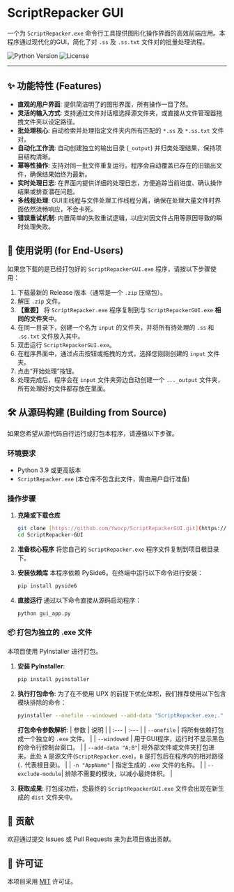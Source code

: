 # ScriptRepacker GUI

一个为 `ScriptRepacker.exe` 命令行工具提供图形化操作界面的高效前端应用。本程序通过现代化的GUI，简化了对 `.ss` 及 `.ss.txt` 文件对的批量处理流程。

![Python Version](https://img.shields.io/badge/python-3.9+-blue.svg)
![License](https://img.shields.io/badge/license-MIT-green.svg)

---

## ✨ 功能特性 (Features)

* **直观的用户界面**: 提供简洁明了的图形界面，所有操作一目了然。
* **灵活的输入方式**: 支持通过文件对话框选择源文件夹，或直接从文件管理器拖拽文件夹以设定路径。
* **批处理核心**: 自动检索并处理指定文件夹内所有匹配的 `*.ss` 及 `*.ss.txt` 文件对。
* **自动化工作流**: 自动创建独立的输出目录 (`_output`) 并归类处理结果，保持项目结构清晰。
* **幂等性操作**: 支持对同一批文件重复运行。程序会自动覆盖已存在的旧输出文件，确保结果始终为最新。
* **实时处理日志**: 在界面内提供详细的处理日志，方便追踪当前进度、确认操作结果或排查潜在问题。
* **多线程处理**: GUI主线程与文件处理工作线程分离，确保在处理大量文件时界面依然流畅响应，不会卡死。
* **错误重试机制**: 内置简单的失败重试逻辑，以应对因文件占用等原因导致的瞬时处理失败。

## 📖 使用说明 (for End-Users)

如果您下载的是已经打包好的 `ScriptRepackerGUI.exe` 程序，请按以下步骤使用：

1.  下载最新的 Release 版本（通常是一个 `.zip` 压缩包）。
2.  解压 `.zip` 文件。
3.  **【重要】** 将 `ScriptRepacker.exe` 程序复制到与 `ScriptRepackerGUI.exe` **相同的文件夹**中。
4.  在同一目录下，创建一个名为 `input` 的文件夹，并将所有待处理的 `.ss` 和 `.ss.txt` 文件放入其中。
5.  双击运行 `ScriptRepackerGUI.exe`。
6.  在程序界面中，通过点击按钮或拖拽的方式，选择您刚刚创建的 `input` 文件夹。
7.  点击“开始处理”按钮。
8.  处理完成后，程序会在 `input` 文件夹旁边自动创建一个 `..._output` 文件夹，所有处理好的文件都存放在里面。

## 🛠️ 从源码构建 (Building from Source)

如果您希望从源代码自行运行或打包本程序，请遵循以下步骤。

### 环境要求
* Python 3.9 或更高版本
* `ScriptRepacker.exe` (本仓库不包含此文件，需由用户自行准备)

### 操作步骤

1.  **克隆或下载仓库**
    ```bash
    git clone [https://github.com/Ywocp/ScriptRepackerGUI.git](https://github.com/Ywocp/ScriptRepackerGUI.git)
    cd ScriptRepacker-GUI
    ```

2.  **准备核心程序**
    将您自己的 `ScriptRepacker.exe` 程序文件复制到项目根目录下。

3.  **安装依赖库**
    本程序依赖 PySide6。在终端中运行以下命令进行安装：
    ```bash
    pip install pyside6
    ```

4.  **直接运行**
    通过以下命令直接从源码启动程序：
    ```bash
    python gui_app.py
    ```

### 📦 打包为独立的 .exe 文件

本项目使用 PyInstaller 进行打包。

1.  **安装 PyInstaller**:
    ```bash
    pip install pyinstaller
    ```

2.  **执行打包命令**:
    为了在不使用 UPX 的前提下优化体积，我们推荐使用以下包含模块排除的命令：
    ```bash
    pyinstaller --onefile --windowed --add-data "ScriptRepacker.exe;." -n "ScriptRepackerGUI" --exclude-module "PySide6.QtNetwork" --exclude-module "PySide6.QtWebEngineCore" --exclude-module "PySide6.QtMultimedia" --exclude-module "PySide6.QtSql" --exclude-module "PySide6.QtTest" gui_app.py
    ```

    **打包命令参数解析**:
| 参数 | 说明 |
| :--- | :--- |
| `--onefile` | 将所有依赖打包成一个独立的 `.exe` 文件。 |
| `--windowed` | 用于GUI程序，运行时不显示黑色的命令行控制台窗口。 |
| `--add-data "A;B"`| 将外部文件或文件夹打包进来。此处 `A` 是源文件(`ScriptRepacker.exe`)，`B` 是打包后在程序内的相对路径 (`.` 代表根目录)。 |
| `-n "AppName"` | 指定生成的 `.exe` 文件的名称。 |
| `--exclude-module`| 排除不需要的模块，以减小最终体积。 |


3.  **获取成果**:
    打包成功后，您最终的 `ScriptRepackerGUI.exe` 文件会出现在新生成的 `dist` 文件夹中。

## 🤝 贡献

欢迎通过提交 Issues 或 Pull Requests 来为此项目做出贡献。

## 📄 许可证

本项目采用 [MIT](https://opensource.org/licenses/MIT) 许可证。
